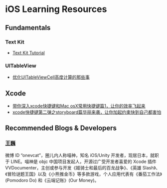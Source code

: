 # iOS Learning Resources

## Fundamentals

### Text Kit

- [Text Kit Tutorial](http://www.raywenderlich.com/50151/text-kit-tutorial)

### UITableView

- [优化UITableViewCell高度计算的那些事](http://blog.sunnyxx.com/2015/05/17/cell-height-calculation/)

## Xcode

- [带你深入xcode快捷键和Mac osX常用快捷键篇1，让你的效率飞起来](http://www.jianshu.com/p/7a9f9468e1e1?utm_campaign=maleskine&utm_content=note&utm_medium=writer_share&utm_source=weibo)
- [xcode快捷键第二弹之storyboard篇华丽来袭，让你加起约束快到自己都害怕](http://www.jianshu.com/p/b9d313c7dda0)

## Recommended Blogs & Developers

### [王巍](http://onevcat.com/)

微博 ID “onevcat”，圈儿内人称喵神，知名 iOS/Unity 开发者，现居日本，就职于 LINE。喵神是 objc 中国项目发起人，开源过广受开发者喜爱的 Xcode 插件 VVDocumenter，主创或参与开发《姬骑士和最后的百龙战争》、《英雄 Slash》、《冒险谜题王国》以及《小熊推金币》等多款游戏，个人应用代表有《番茄工作法》(Pomodoro Do) 和《云端记账》(Our Money)。